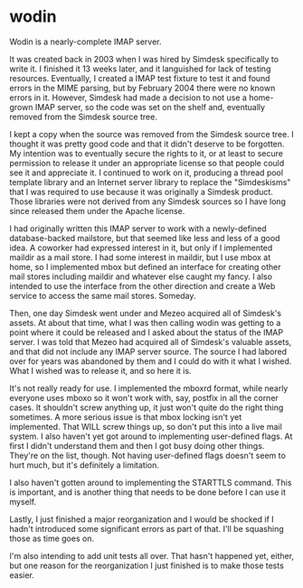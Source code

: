 wodin
=====

Wodin is a nearly-complete IMAP server.

It was created back in 2003 when I was hired by Simdesk specifically to write it.  I finished it 13 weeks later, and it
languished for lack of testing resources.  Eventually, I created a IMAP test fixture to test it and found errors in the
MIME parsing, but by February 2004 there were no known errors in it.  However, Simdesk had made a decision to not use a
home-grown IMAP server, so the code was set on the shelf and, eventually removed from the Simdesk source tree.

I kept a copy when the source was removed from the Simdesk source tree.  I thought it was pretty good code and that it
didn't deserve to be forgotten.  My intention was to eventually secure the rights to it, or at least to secure permission
to release it under an appropriate license so that people could see it and appreciate it.  I continued to work on it,
producing a thread pool template library and an Internet server library to replace the "Simdeskisms" that I was required
to use because it was originally a Simdesk product.  Those libraries were not derived from any Simdesk sources so I have
long since released them under the Apache license.

I had originally written this IMAP server to work with a newly-defined database-backed mailstore, but that seemed like
less and less of a good idea.  A coworker had expressed interest in it, but only if I implemented maildir as a mail store.
I had some interest in maildir, but I use mbox at home, so I implemented mbox but defined an interface for creating other
mail stores including maildir and whatever else caught my fancy.  I also intended to use the interface from the other
direction and create a Web service to access the same mail stores.  Someday.

Then, one day Simdesk went under and Mezeo acquired all of Simdesk's assets. At about that time, what I was then calling
wodin was getting to a point where it could be released and I asked about the status of the IMAP server.  I was told that
Mezeo had acquired all of Simdesk's valuable assets, and that did not include any IMAP server source.  The source I had
labored over for years was abandoned by them and I could do with it what I wished.  What I wished was to release it, and
so here it is.

It's not really ready for use.  I implemented the mboxrd format, while nearly everyone uses mboxo so it won't work with,
say, postfix in all the corner cases.  It shouldn't screw anything up, it just won't quite do the right thing sometimes.
A more serious issue is that mbox locking isn't yet implemented.  That WILL screw things up, so don't put this into a
live mail system.  I also haven't yet got around to implementing user-defined flags.  At first I didn't understand them
and then I got busy doing other things.  They're on the list, though.  Not having user-defined flags doesn't seem to hurt
much, but it's definitely a limitation.

I also haven't gotten around to implementing the STARTTLS command.  This is important, and is another thing that needs
to be done before I can use it myself.

Lastly, I just finished a major reorganization and I would be shocked if I hadn't introduced some significant errors as
part of that.  I'll be squashing those as time goes on.

I'm also intending to add unit tests all over.  That hasn't happened yet, either, but one reason for the reorganization 
I just finished is to make those tests easier.
